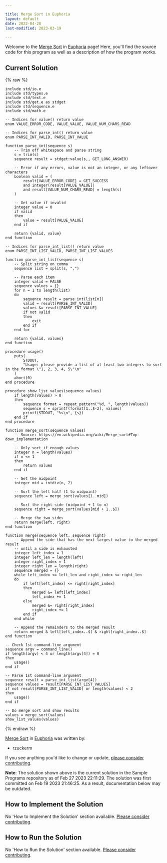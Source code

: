 ```yaml
---

title: Merge Sort in Euphoria
layout: default
date: 2022-04-28
last-modified: 2023-03-19

---
```


Welcome to the [Merge Sort](https://sampleprograms.io/projects/merge-sort) in [Euphoria](https://sampleprograms.io/languages/euphoria) page! Here, you'll find the source code for this program as well as a description of how the program works.

## Current Solution

{% raw %}

```euphoria
include std/io.e
include std/types.e
include std/text.e
include std/get.e as stdget
include std/sequence.e
include std/math.e

-- Indices for value() return value
enum VALUE_ERROR_CODE, VALUE_VALUE, VALUE_NUM_CHARS_READ

-- Indices for parse_int() return value
enum PARSE_INT_VALID, PARSE_INT_VALUE

function parse_int(sequence s)
    -- Trim off whitespace and parse string
    s = trim(s)
    sequence result = stdget:value(s,, GET_LONG_ANSWER)

    -- Error if any errors, value is not an integer, or any leftover characters
    boolean valid = (
        result[VALUE_ERROR_CODE] = GET_SUCCESS
        and integer(result[VALUE_VALUE])
        and result[VALUE_NUM_CHARS_READ] = length(s)
    )

    -- Get value if invalid
    integer value = 0
    if valid
    then
        value = result[VALUE_VALUE]
    end if

    return {valid, value}
end function

-- Indices for parse_int_list() return value
enum PARSE_INT_LIST_VALID, PARSE_INT_LIST_VALUES

function parse_int_list(sequence s)
    -- Split string on comma
    sequence list = split(s, ",")

    -- Parse each item
    integer valid = FALSE
    sequence values = {}
    for n = 1 to length(list)
    do
        sequence result = parse_int(list[n])
        valid = result[PARSE_INT_VALID]
        values &= result[PARSE_INT_VALUE]
        if not valid
        then
            exit
        end if
    end for

    return {valid, values}
end function

procedure usage()
    puts(
        STDOUT, 
        "Usage: please provide a list of at least two integers to sort in the format \"1, 2, 3, 4, 5\"\n"
    )
    abort(0)
end procedure

procedure show_list_values(sequence values)
    if length(values) > 0
    then
        sequence format = repeat_pattern("%d, ", length(values))
        sequence s = sprintf(format[1..$-2], values)
        printf(STDOUT, "%s\n", {s})
    end if
end procedure

function merge_sort(sequence values)
    -- Source: https://en.wikipedia.org/wiki/Merge_sort#Top-down_implementation

    -- Only sort if enough values
    integer n = length(values)
    if n <= 1
    then
        return values
    end if

    -- Get the midpoint
    integer mid = intdiv(n, 2)

    -- Sort the left half (1 to midpoint)
    sequence left = merge_sort(values[1..mid])

    -- Sort the right side (midpoint + 1 to n)
    sequence right = merge_sort(values[mid + 1..$])

    -- Merge the two sides
    return merge(left, right)
end function

function merge(sequence left, sequence right)
    -- Append the side that has the next largest value to the merged result
    -- until a side is exhausted
    integer left_index = 1
    integer left_len = length(left)
    integer right_index = 1
    integer right_len = length(right)
    sequence merged = {}
    while left_index <= left_len and right_index <= right_len
    do
        if left[left_index] <= right[right_index]
        then
            merged &= left[left_index]
            left_index += 1
        else
            merged &= right[right_index]
            right_index += 1
        end if
    end while

    -- Append the remainders to the merged result
    return merged & left[left_index..$] & right[right_index..$]
end function

-- Check 1st command-line argument
sequence argv = command_line()
if length(argv) < 4 or length(argv[4]) = 0
then
    usage()
end if

-- Parse 1st command-line argument
sequence result = parse_int_list(argv[4])
sequence values = result[PARSE_INT_LIST_VALUES]
if not result[PARSE_INT_LIST_VALID] or length(values) < 2
then
    usage()
end if

-- Do merge sort and show results
values = merge_sort(values)
show_list_values(values)
```

{% endraw %}

[Merge Sort](https://sampleprograms.io/projects/merge-sort) in [Euphoria](https://sampleprograms.io/languages/euphoria) was written by:

- rzuckerm

If you see anything you'd like to change or update, [please consider contributing](https://github.com/TheRenegadeCoder/sample-programs).

**Note**: The solution shown above is the current solution in the Sample Programs repository as of Feb 27 2023 22:11:29. The solution was first committed on Feb 19 2023 21:46:25. As a result, documentation below may be outdated.

## How to Implement the Solution

No 'How to Implement the Solution' section available. [Please consider contributing](https://github.com/TheRenegadeCoder/sample-programs-website).

## How to Run the Solution

No 'How to Run the Solution' section available. [Please consider contributing](https://github.com/TheRenegadeCoder/sample-programs-website).